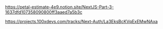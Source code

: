 https://petal-estimate-4e9.notion.site/NextJS-Part-3-1637dfd107358090800ff3aaed7a5b3c

https://projects.100xdevs.com/tracks/Next-Auth/La3EksBcKVqExEMwNAxa